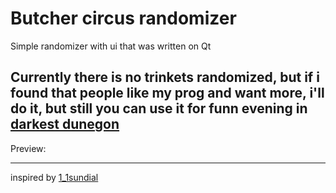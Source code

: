# Butcher circus randomizer

Simple randomizer with ui that was written on Qt

Currently there is no trinkets randomized, but if i found that people like my prog and want more, i'll do it, but still you can use it for funn evening in [darkest dunegon](https://store.steampowered.com/app/262060/Darkest_Dungeon/)
---

Preview:

---

inspired by [1_1sundial](https://www.reddit.com/user/1_1sundial/)
